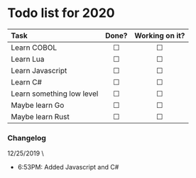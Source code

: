 # Todo list for 2020

| Task | Done? | Working on it? |
| :--- | :---: | :---: |
| Learn COBOL | &#9744; | &#9744; |
| Learn Lua | &#9744; | &#9744; |
| Learn Javascript | &#9744; | &#9744; |
| Learn C# | &#9744; | &#9744; |
| Learn something low level | &#9744; | &#9744; |
| Maybe learn Go | &#9744; | &#9744; |
| Maybe learn Rust | &#9744; | &#9744; |

### Changelog
12/25/2019 \
 - 6:53PM: Added Javascript and C#

